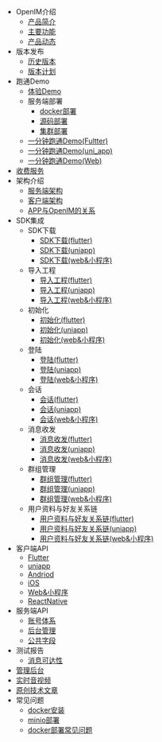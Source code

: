 <!-- * [OpenIM的使命](README.md) -->
* OpenIM介绍
  * [产品简介](introduce/production_introduce.md)
  * [主要功能](introduce/mian_function.md)
  * [产品动态](introduce/production_dynamic.md)
* 版本发布
  - [历史版本](version/history_version.md)
  - [版本计划](version/plan.md)
* 跑通Demo
  * [体验Demo](demo/download_demo.md)
  * 服务端部署
    * [docker部署](demo/server_deploy/docker_singe.md)
    * [源码部署](demo/server_deploy/code_singe.md)
    * [集群部署](demo/server_deploy/docker_cluster.md)
  * [一分钟跑通Demo(Fultter)](demo/run_demo_flutter.md)
  * [一分钟跑通Demo(uni_app)](demo/run_demo_uni.md)
  * [一分钟跑通Demo(Web)](demo/web_demo.md)
* [收费服务](charge/charge.md)
* 架构介绍
  * [服务端架构](framework/server_framework.md)
  * [客户端架构](framework/client_framework.md)
  * [APP与OpenIM的关系](framework/relationship.md)
* SDK集成
  * SDK下载
    * [SDK下载(flutter)](integrate/flutter/integrate_download_flutter.md)
    * [SDK下载(uniapp)](integrate/uni/integrate_download_uni.md)
    * [SDK下载(web&小程序)](integrate/web/integrate_download_web.md)
  * 导入工程
    * [导入工程(flutter)](integrate/flutter/integrate_import_flutter.md)
    * [导入工程(uniapp)](integrate/uni/integrate_import_uni.md)
    * [导入工程(web&小程序)](integrate/web/integrate_import_web.md)
  * 初始化
    * [初始化(flutter)](integrate/flutter/integrate_init_flutter.md)
    * [初始化(uniapp)](integrate/uni/integrate_init_uni.md)
    * [初始化(web&小程序)](integrate/web/integrate_init_web.md)
  * 登陆
    * [登陆(flutter)](integrate/flutter/integrate_login_flutter.md)
    * [登陆(uniapp)](integrate/uni/integrate_login_uni.md)
    * [登陆(web&小程序)](integrate/web/integrate_login_web.md)
  * 会话
    * [会话(flutter)](integrate/flutter/integrate_conversation_flutter.md)
    * [会话(uniapp)](integrate/uni/integrate_conversation_uni.md)
    * [会话(web&小程序)](integrate/web/integrate_conversation_web.md)
  * 消息收发
    * [消息收发(flutter)](integrate/flutter/integrate_msg_flutter.md)
    * [消息收发(uniapp)](integrate/uni/integrate_msg_uni.md)
    * [消息收发(web&小程序)](integrate/web/integrate_msg_web.md)
  * 群组管理
    * [群组管理(flutter)](integrate/flutter/integrate_group_flutter.md)
    * [群组管理(uniapp)](integrate/uni/integrate_group_uni.md)
    * [群组管理(web&小程序)](integrate/web/integrate_group_web.md)
  * 用户资料与好友关系链
    * [用户资料与好友关系链(flutter)](integrate/flutter/integrate_user_flutter.md)
    * [用户资料与好友关系链(uniapp)](integrate/uni/integrate_user_uni.md)
    * [用户资料与好友关系链(web&小程序)](integrate/web/integrate_user_web.md)
* 客户端API
  * [Flutter](client_doc/flutter_doc.md)
  * [uniapp](client_doc/uni_doc.md)
  * [Andriod](client_doc/android.md)
  * [iOS](client_doc/ios.md)
  * [Web&小程序](client_doc/web_doc.md)
  * [ReactNative](client_doc/rn_doc.md)
* 服务端API
  * [账号体系](server_doc/account.md)
  * [后台管理](server_doc/admin.md)
  * [公共字段](server_doc/public.md)
* 测试报告
  - [消息可达性](test_report/accuracy.md)
* [管理后台](admin/admin.md)
* [实时音视频](rtc/rtc.md)
* [原创技术文章](artice/actice.md)
* 常见问题
  - [docker安装](qa/docker.md)
  - [minio部署](qa/minio.md)
  - [docker部署常见问题](qa/docker_deploy.md)

